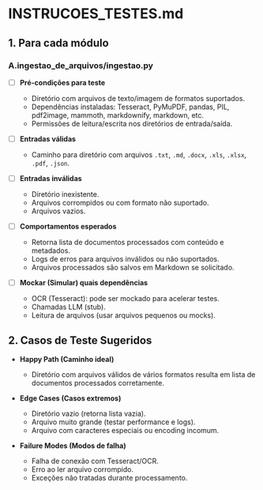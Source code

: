 # INSTRUCOES_TESTES.md

## 1. Para cada módulo

### A.ingestao_de_arquivos/ingestao.py

- [ ] **Pré-condições para teste**
  - Diretório com arquivos de texto/imagem de formatos suportados.
  - Dependências instaladas: Tesseract, PyMuPDF, pandas, PIL, pdf2image, mammoth, markdownify, markdown, etc.
  - Permissões de leitura/escrita nos diretórios de entrada/saída.

- [ ] **Entradas válidas**
  - Caminho para diretório com arquivos `.txt`, `.md`, `.docx`, `.xls`, `.xlsx`, `.pdf`, `.json`.

- [ ] **Entradas inválidas**
  - Diretório inexistente.
  - Arquivos corrompidos ou com formato não suportado.
  - Arquivos vazios.

- [ ] **Comportamentos esperados**
  - Retorna lista de documentos processados com conteúdo e metadados.
  - Logs de erros para arquivos inválidos ou não suportados.
  - Arquivos processados são salvos em Markdown se solicitado.

- [ ] **Mockar (Simular) quais dependências**
  - OCR (Tesseract): pode ser mockado para acelerar testes.
  - Chamadas LLM (stub).
  - Leitura de arquivos (usar arquivos pequenos ou mocks).

## 2. Casos de Teste Sugeridos

- **Happy Path (Caminho ideal)**
  - Diretório com arquivos válidos de vários formatos resulta em lista de documentos processados corretamente.

- **Edge Cases (Casos extremos)**
  - Diretório vazio (retorna lista vazia).
  - Arquivo muito grande (testar performance e logs).
  - Arquivo com caracteres especiais ou encoding incomum.

- **Failure Modes (Modos de falha)**
  - Falha de conexão com Tesseract/OCR.
  - Erro ao ler arquivo corrompido.
  - Exceções não tratadas durante processamento.